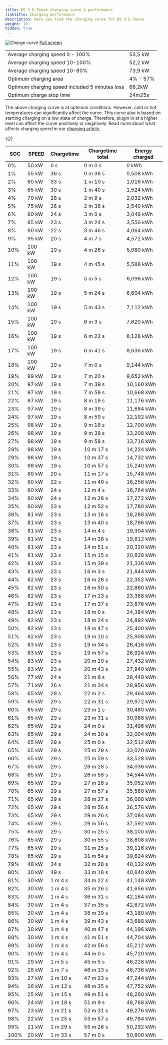 ```yaml
---
title: DS 3 E-Tense charging curve & performance
linktitle: Charging performance
description: Here you find the charging curve for DS 3 E-Tense. 
weight: 10
hidden: true
---
```

<!-- markdownlint-disable MD033 -->
<object type="image/svg+xml" data="../modelnavigation.svg"></object>
![Charge curve](../chargingcurve.svg  "Charging curve")
[Full screen](../chargingcurve.svg)

|  | |
|-----|-----|
|Average charging speed 0 - 100% |53,5 kW|
|Average charging speed 10-100% |52,2 kW|
|Average charging speed 10-80% |73,9 kW|
|Optimum charging area|4% - 57%|
|Optimum charging speed included 5 minutes loss|66,2kW|
|Optimum charge stop time |24m25s|


The above charging curve is at optimum conditions. However, cold or hot temperatures can significantly affect the curve. This curve also is based on starting charging on a low state of charge. Therefore, plugin in at a higher level can affect the curve positively or negatively. Read more about what affects charging speed in our [charging article.](../../../../../technology/battery/charging/) 


{{<evkxdisplayaddarticle />}}

|SOC | SPEED|Chargetime | Chargetime total | Energy charged |
|-----|-----|-----|-----|-----|
|0%|50 kW|  0 s|  0 m 0 s |0 kWh |
|1%|55 kW|  36 s|  0 m 36 s |0,508 kWh |
|2%|60 kW|  33 s|  1 m 10 s |1,016 kWh |
|3%|65 kW|  30 s|  1 m 40 s |1,524 kWh |
|4%|70 kW|  28 s|  2 m 9 s |2,032 kWh |
|5%|75 kW|  26 s|  2 m 36 s |2,540 kWh |
|6%|80 kW|  24 s|  3 m 0 s |3,048 kWh |
|7%|85 kW|  23 s|  3 m 24 s |3,556 kWh |
|8%|90 kW|  22 s|  3 m 46 s |4,064 kWh |
|9%|95 kW|  20 s|  4 m 7 s |4,572 kWh |
|10%|100 kW|  19 s|  4 m 26 s |5,080 kWh |
|11%|100 kW|  19 s|  4 m 45 s |5,588 kWh |
|12%|100 kW|  19 s|  5 m 5 s |6,096 kWh |
|13%|100 kW|  19 s|  5 m 24 s |6,604 kWh |
|14%|100 kW|  19 s|  5 m 43 s |7,112 kWh |
|15%|100 kW|  19 s|  6 m 3 s |7,620 kWh |
|16%|100 kW|  19 s|  6 m 22 s |8,128 kWh |
|17%|100 kW|  19 s|  6 m 41 s |8,636 kWh |
|18%|100 kW|  19 s|  7 m 0 s |9,144 kWh |
|19%|99 kW|  19 s|  7 m 20 s |9,652 kWh |
|20%|97 kW|  19 s|  7 m 39 s |10,160 kWh |
|21%|97 kW|  19 s|  7 m 59 s |10,668 kWh |
|22%|97 kW|  19 s|  8 m 19 s |11,176 kWh |
|23%|97 kW|  19 s|  8 m 39 s |11,684 kWh |
|24%|97 kW|  19 s|  8 m 59 s |12,192 kWh |
|25%|98 kW|  19 s|  9 m 18 s |12,700 kWh |
|26%|98 kW|  19 s|  9 m 38 s |13,208 kWh |
|27%|98 kW|  19 s|  9 m 58 s |13,716 kWh |
|28%|98 kW|  19 s|  10 m 17 s |14,224 kWh |
|29%|98 kW|  19 s|  10 m 37 s |14,732 kWh |
|30%|98 kW|  19 s|  10 m 57 s |15,240 kWh |
|31%|89 kW|  20 s|  11 m 17 s |15,748 kWh |
|32%|80 kW|  22 s|  11 m 40 s |16,256 kWh |
|33%|80 kW|  24 s|  12 m 4 s |16,764 kWh |
|34%|80 kW|  24 s|  12 m 28 s |17,272 kWh |
|35%|80 kW|  23 s|  12 m 52 s |17,780 kWh |
|36%|81 kW|  23 s|  13 m 16 s |18,288 kWh |
|37%|81 kW|  23 s|  13 m 40 s |18,796 kWh |
|38%|81 kW|  23 s|  14 m 4 s |19,304 kWh |
|39%|81 kW|  23 s|  14 m 28 s |19,812 kWh |
|40%|81 kW|  23 s|  14 m 51 s |20,320 kWh |
|41%|81 kW|  23 s|  15 m 15 s |20,828 kWh |
|42%|81 kW|  23 s|  15 m 39 s |21,336 kWh |
|43%|81 kW|  23 s|  16 m 3 s |21,844 kWh |
|44%|82 kW|  23 s|  16 m 26 s |22,352 kWh |
|45%|82 kW|  23 s|  16 m 50 s |22,860 kWh |
|46%|82 kW|  23 s|  17 m 13 s |23,368 kWh |
|47%|82 kW|  23 s|  17 m 37 s |23,876 kWh |
|48%|82 kW|  23 s|  18 m 0 s |24,384 kWh |
|49%|82 kW|  23 s|  18 m 24 s |24,892 kWh |
|50%|82 kW|  23 s|  18 m 47 s |25,400 kWh |
|51%|82 kW|  23 s|  19 m 10 s |25,908 kWh |
|52%|83 kW|  23 s|  19 m 34 s |26,416 kWh |
|53%|83 kW|  23 s|  19 m 57 s |26,924 kWh |
|54%|83 kW|  23 s|  20 m 20 s |27,432 kWh |
|55%|83 kW|  23 s|  20 m 43 s |27,940 kWh |
|56%|77 kW|  24 s|  21 m 8 s |28,448 kWh |
|57%|71 kW|  26 s|  21 m 34 s |28,956 kWh |
|58%|65 kW|  28 s|  22 m 2 s |29,464 kWh |
|59%|65 kW|  29 s|  22 m 31 s |29,972 kWh |
|60%|65 kW|  29 s|  23 m 1 s |30,480 kWh |
|61%|65 kW|  29 s|  23 m 31 s |30,988 kWh |
|62%|65 kW|  29 s|  24 m 0 s |31,496 kWh |
|63%|65 kW|  29 s|  24 m 30 s |32,004 kWh |
|64%|65 kW|  29 s|  25 m 0 s |32,512 kWh |
|65%|65 kW|  29 s|  25 m 29 s |33,020 kWh |
|66%|65 kW|  29 s|  25 m 59 s |33,528 kWh |
|67%|65 kW|  29 s|  26 m 28 s |34,036 kWh |
|68%|65 kW|  29 s|  26 m 58 s |34,544 kWh |
|69%|65 kW|  29 s|  27 m 28 s |35,052 kWh |
|70%|65 kW|  29 s|  27 m 57 s |35,560 kWh |
|71%|65 kW|  29 s|  28 m 27 s |36,068 kWh |
|72%|65 kW|  29 s|  28 m 56 s |36,576 kWh |
|73%|65 kW|  29 s|  29 m 26 s |37,084 kWh |
|74%|65 kW|  29 s|  29 m 56 s |37,592 kWh |
|75%|65 kW|  29 s|  30 m 25 s |38,100 kWh |
|76%|65 kW|  29 s|  30 m 55 s |38,608 kWh |
|77%|65 kW|  29 s|  31 m 25 s |39,116 kWh |
|78%|65 kW|  29 s|  31 m 54 s |39,624 kWh |
|79%|48 kW|  34 s|  32 m 28 s |40,132 kWh |
|80%|30 kW|  49 s|  33 m 18 s |40,640 kWh |
|81%|30 kW| 1 m 4 s|  34 m 22 s |41,148 kWh |
|82%|30 kW| 1 m 4 s|  35 m 26 s |41,656 kWh |
|83%|30 kW| 1 m 4 s|  36 m 31 s |42,164 kWh |
|84%|30 kW| 1 m 4 s|  37 m 35 s |42,672 kWh |
|85%|30 kW| 1 m 4 s|  38 m 39 s |43,180 kWh |
|86%|30 kW| 1 m 4 s|  39 m 43 s |43,688 kWh |
|87%|30 kW| 1 m 4 s|  40 m 47 s |44,196 kWh |
|88%|30 kW| 1 m 4 s|  41 m 51 s |44,704 kWh |
|89%|30 kW| 1 m 4 s|  42 m 56 s |45,212 kWh |
|90%|30 kW| 1 m 4 s|  44 m 0 s |45,720 kWh |
|91%|29 kW| 1 m 5 s|  45 m 5 s |46,228 kWh |
|92%|28 kW| 1 m 7 s|  46 m 13 s |46,736 kWh |
|93%|27 kW| 1 m 10 s|  47 m 23 s |47,244 kWh |
|94%|26 kW| 1 m 12 s|  48 m 35 s |47,752 kWh |
|95%|25 kW| 1 m 15 s|  49 m 51 s |48,260 kWh |
|96%|24 kW| 1 m 18 s|  51 m 9 s |48,768 kWh |
|97%|23 kW| 1 m 21 s|  52 m 31 s |49,276 kWh |
|98%|22 kW| 1 m 25 s|  53 m 57 s |49,784 kWh |
|99%|21 kW| 1 m 29 s|  55 m 26 s |50,292 kWh |
|100%|20 kW| 1 m 33 s|  57 m 0 s |50,800 kWh |
